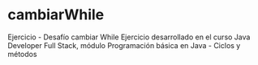 # cambiarWhile
Ejercicio - Desafío cambiar While
Ejercicio desarrollado en el curso Java Developer Full Stack, módulo Programación básica en Java - Ciclos y métodos
